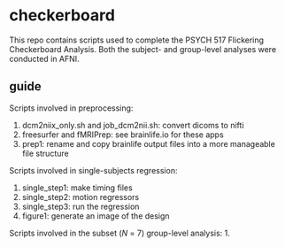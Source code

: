 # checkerboard

This repo contains scripts used to complete the PSYCH 517 Flickering Checkerboard Analysis. Both the subject- and group-level analyses were conducted in AFNI.

## guide

Scripts involved in preprocessing:
1. dcm2niix_only.sh and job_dcm2nii.sh: convert dicoms to nifti
2. freesurfer and fMRIPrep: see brainlife.io for these apps
3. prep1: rename and copy brainlife output files into a more manageable file structure

Scripts involved in single-subjects regression:
1. single_step1: make timing files
2. single_step2: motion regressors
3. single_step3: run the regression
4. figure1: generate an image of the design

Scripts involved in the subset (*N* = 7) group-level analysis:
1. 


